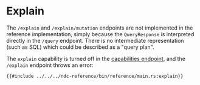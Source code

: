# Explain

The `/explain` and `/explain/mutation` endpoints are not implemented in the reference implementation, simply because the `QueryResponse` is interpreted directly in the `/query` endpoint.
There is no intermediate representation (such as SQL) which could be described as a "query plan".

The `explain` capability is turned off in the [capabilities endpoint](./capabilities.md), and the `/explain` endpoint throws an error:

```rust,no_run,noplayground
{{#include ../../../ndc-reference/bin/reference/main.rs:explain}}
```
